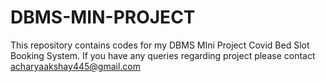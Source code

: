 # DBMS-MIN-PROJECT
This repository contains codes for my DBMS MIni Project Covid Bed Slot Booking System.
If you have any queries regarding project please contact acharyaakshay445@gmail.com
